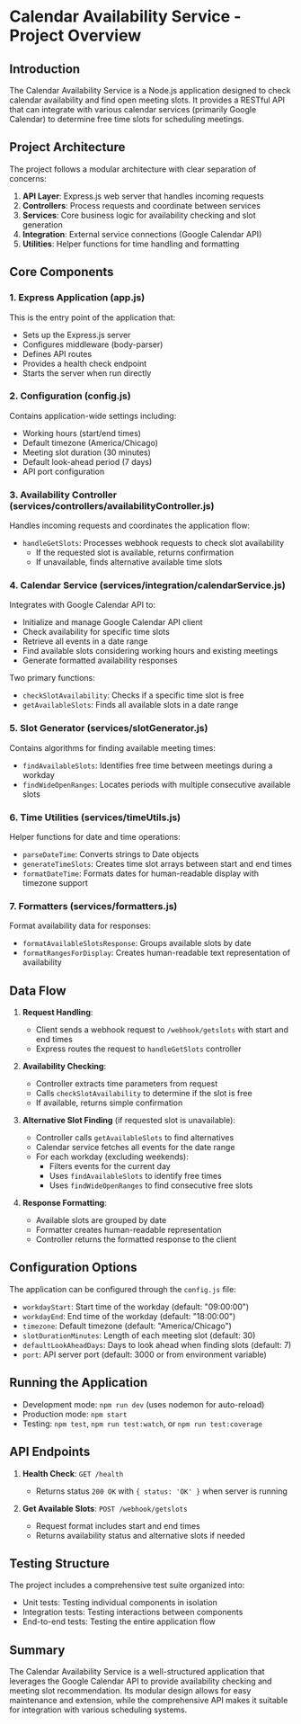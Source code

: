 # Calendar Availability Service - Project Overview

## Introduction
The Calendar Availability Service is a Node.js application designed to check calendar availability and find open meeting slots. It provides a RESTful API that can integrate with various calendar services (primarily Google Calendar) to determine free time slots for scheduling meetings.

## Project Architecture
The project follows a modular architecture with clear separation of concerns:

1. **API Layer**: Express.js web server that handles incoming requests
2. **Controllers**: Process requests and coordinate between services
3. **Services**: Core business logic for availability checking and slot generation
4. **Integration**: External service connections (Google Calendar API)
5. **Utilities**: Helper functions for time handling and formatting

## Core Components

### 1. Express Application (app.js)
This is the entry point of the application that:
- Sets up the Express.js server
- Configures middleware (body-parser)
- Defines API routes
- Provides a health check endpoint
- Starts the server when run directly

### 2. Configuration (config.js)
Contains application-wide settings including:
- Working hours (start/end times)
- Default timezone (America/Chicago)
- Meeting slot duration (30 minutes)
- Default look-ahead period (7 days)
- API port configuration

### 3. Availability Controller (services/controllers/availabilityController.js)
Handles incoming requests and coordinates the application flow:
- `handleGetSlots`: Processes webhook requests to check slot availability
  - If the requested slot is available, returns confirmation
  - If unavailable, finds alternative available time slots

### 4. Calendar Service (services/integration/calendarService.js)
Integrates with Google Calendar API to:
- Initialize and manage Google Calendar API client
- Check availability for specific time slots
- Retrieve all events in a date range
- Find available slots considering working hours and existing meetings
- Generate formatted availability responses

Two primary functions:
- `checkSlotAvailability`: Checks if a specific time slot is free
- `getAvailableSlots`: Finds all available slots in a date range

### 5. Slot Generator (services/slotGenerator.js)
Contains algorithms for finding available meeting times:
- `findAvailableSlots`: Identifies free time between meetings during a workday
- `findWideOpenRanges`: Locates periods with multiple consecutive available slots

### 6. Time Utilities (services/timeUtils.js)
Helper functions for date and time operations:
- `parseDateTime`: Converts strings to Date objects
- `generateTimeSlots`: Creates time slot arrays between start and end times
- `formatDateTime`: Formats dates for human-readable display with timezone support

### 7. Formatters (services/formatters.js)
Format availability data for responses:
- `formatAvailableSlotsResponse`: Groups available slots by date
- `formatRangesForDisplay`: Creates human-readable text representation of availability

## Data Flow

1. **Request Handling**:
   - Client sends a webhook request to `/webhook/getslots` with start and end times
   - Express routes the request to `handleGetSlots` controller

2. **Availability Checking**:
   - Controller extracts time parameters from request
   - Calls `checkSlotAvailability` to determine if the slot is free
   - If available, returns simple confirmation

3. **Alternative Slot Finding** (if requested slot is unavailable):
   - Controller calls `getAvailableSlots` to find alternatives
   - Calendar service fetches all events for the date range
   - For each workday (excluding weekends):
     - Filters events for the current day
     - Uses `findAvailableSlots` to identify free times
     - Uses `findWideOpenRanges` to find consecutive free slots

4. **Response Formatting**:
   - Available slots are grouped by date
   - Formatter creates human-readable representation
   - Controller returns the formatted response to the client

## Configuration Options

The application can be configured through the `config.js` file:
- `workdayStart`: Start time of the workday (default: "09:00:00")
- `workdayEnd`: End time of the workday (default: "18:00:00")
- `timezone`: Default timezone (default: "America/Chicago")
- `slotDurationMinutes`: Length of each meeting slot (default: 30)
- `defaultLookAheadDays`: Days to look ahead when finding slots (default: 7)
- `port`: API server port (default: 3000 or from environment variable)

## Running the Application

- Development mode: `npm run dev` (uses nodemon for auto-reload)
- Production mode: `npm start`
- Testing: `npm test`, `npm run test:watch`, or `npm run test:coverage`

## API Endpoints

1. **Health Check**: `GET /health`
   - Returns status `200 OK` with `{ status: 'OK' }` when server is running

2. **Get Available Slots**: `POST /webhook/getslots`
   - Request format includes start and end times
   - Returns availability status and alternative slots if needed

## Testing Structure

The project includes a comprehensive test suite organized into:
- Unit tests: Testing individual components in isolation
- Integration tests: Testing interactions between components
- End-to-end tests: Testing the entire application flow

## Summary

The Calendar Availability Service is a well-structured application that leverages the Google Calendar API to provide availability checking and meeting slot recommendation. Its modular design allows for easy maintenance and extension, while the comprehensive API makes it suitable for integration with various scheduling systems. 